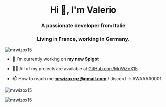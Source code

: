 <h1 align="center">Hi 👋, I'm Valerio</h1>
<h3 align="center">A passionate developer from Italie</h3>
<h3 align="center">Living in France, working in Germany.</h3>

<p align="left"> <img src="https://komarev.com/ghpvc/?username=mrwizox15&label=Profile%20views&color=0e75b6&style=flat" alt="mrwizox15" /> </p>

- 🔭 I’m currently working on **my new Spigot**

- 👨‍💻 All of my projects are available at [GitHub.com/MrWiZoX15](GitHub.com/MrWiZoX15)

- 📫 How to reach me **mrwizoxrpz@gmail.com** / Discord -> AWAAA#0001

<p><img align="center" src="https://github-readme-stats.vercel.app/api/top-langs?username=mrwizox15&show_icons=true&locale=en&layout=compact" alt="mrwizox15" /></p>

<p><img align="center" src="https://github-readme-streak-stats.herokuapp.com/?user=mrwizox15&" alt="mrwizox15" /></p>
